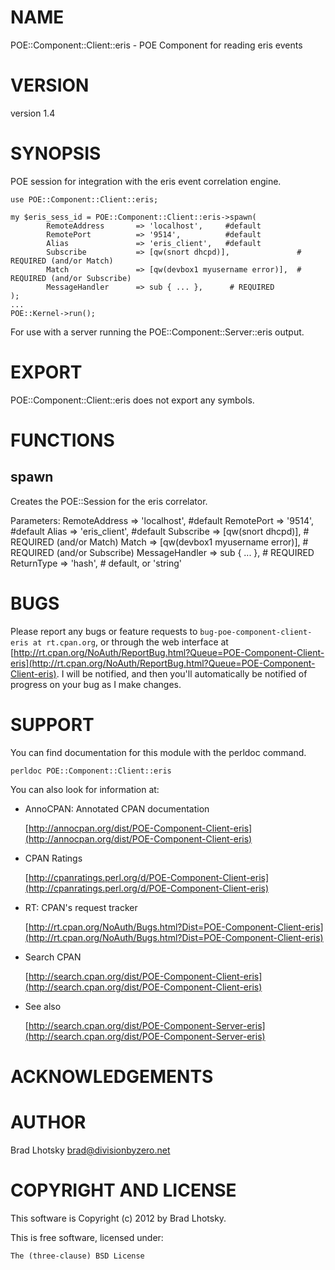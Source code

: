 # NAME

POE::Component::Client::eris - POE Component for reading eris events

# VERSION

version 1.4

# SYNOPSIS

POE session for integration with the eris event correlation engine.

    use POE::Component::Client::eris;

    my $eris_sess_id = POE::Component::Client::eris->spawn(
            RemoteAddress       => 'localhost',     #default
            RemotePort          => '9514',          #default
            Alias               => 'eris_client',   #default
            Subscribe           => [qw(snort dhcpd)],               # REQUIRED (and/or Match)
            Match               => [qw(devbox1 myusername error)],  # REQUIRED (and/or Subscribe)
            MessageHandler      => sub { ... },      # REQUIRED
    );
    ...
    POE::Kernel->run();

For use with a server running the POE::Component::Server::eris output.

# EXPORT

POE::Component::Client::eris does not export any symbols.

# FUNCTIONS

## spawn

Creates the POE::Session for the eris correlator.

Parameters:
    RemoteAddress       => 'localhost',     \#default
    RemotePort          => '9514',          \#default
    Alias               => 'eris\_client',   \#default
    Subscribe           => \[qw(snort dhcpd)\],               \# REQUIRED (and/or Match)
    Match               => \[qw(devbox1 myusername error)\],  \# REQUIRED (and/or Subscribe)
    MessageHandler      => sub { ... },      \# REQUIRED
    ReturnType          => 'hash',           \# default, or 'string'

# BUGS

Please report any bugs or feature requests to
`bug-poe-component-client-eris at rt.cpan.org`, or through the web interface at
[http://rt.cpan.org/NoAuth/ReportBug.html?Queue=POE-Component-Client-eris](http://rt.cpan.org/NoAuth/ReportBug.html?Queue=POE-Component-Client-eris).
I will be notified, and then you'll automatically be notified of progress on
your bug as I make changes.

# SUPPORT

You can find documentation for this module with the perldoc command.

    perldoc POE::Component::Client::eris

You can also look for information at:

- AnnoCPAN: Annotated CPAN documentation

    [http://annocpan.org/dist/POE-Component-Client-eris](http://annocpan.org/dist/POE-Component-Client-eris)

- CPAN Ratings

    [http://cpanratings.perl.org/d/POE-Component-Client-eris](http://cpanratings.perl.org/d/POE-Component-Client-eris)

- RT: CPAN's request tracker

    [http://rt.cpan.org/NoAuth/Bugs.html?Dist=POE-Component-Client-eris](http://rt.cpan.org/NoAuth/Bugs.html?Dist=POE-Component-Client-eris)

- Search CPAN

    [http://search.cpan.org/dist/POE-Component-Client-eris](http://search.cpan.org/dist/POE-Component-Client-eris)

- See also

    [http://search.cpan.org/dist/POE-Component-Server-eris](http://search.cpan.org/dist/POE-Component-Server-eris)

# ACKNOWLEDGEMENTS

# AUTHOR

Brad Lhotsky <brad@divisionbyzero.net>

# COPYRIGHT AND LICENSE

This software is Copyright (c) 2012 by Brad Lhotsky.

This is free software, licensed under:

    The (three-clause) BSD License
